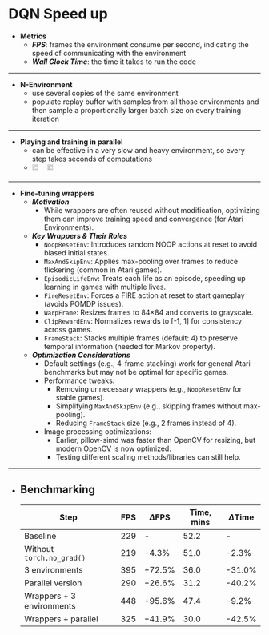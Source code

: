 # DQN Speed up

- **Metrics**
  - _**FPS**_: frames the environment consume per second, indicating the speed of communicating with the environment
  - **_Wall Clock Time_**: the time it takes to run the code

---

- **N-Environment**
  - use several copies of the same environment
  - populate replay buffer with samples from all those environments and then sample a proportionally larger batch size on every training iteration

---

- **Playing and training in parallel**
  - can be effective in a very slow and heavy environment, so every step takes seconds of computations
  - <div style="display: flex; gap: 10px;">
    <div>
      <img style="width:75%;max-width:300px;" src="/books/Reinforcement Learning Hands-On/dqn seq.png" />
    </div>
    <div>
      <img style="width:75%;max-width:500px;" src="/books/Reinforcement Learning Hands-On/dqn parallel.png" />
    </div>
    </div>

---

- **Fine-tuning wrappers**
  - **_Motivation_**
    - While wrappers are often reused without modification, optimizing them can improve training speed and convergence (for Atari Environments).
  - **_Key Wrappers & Their Roles_**
    - `NoopResetEnv`: Introduces random NOOP actions at reset to avoid biased initial states.
    - `MaxAndSkipEnv`: Applies max-pooling over frames to reduce flickering (common in Atari games).
    - `EpisodicLifeEnv`: Treats each life as an episode, speeding up learning in games with multiple lives.
    - `FireResetEnv`: Forces a FIRE action at reset to start gameplay (avoids POMDP issues).
    - `WarpFrame`: Resizes frames to 84×84 and converts to grayscale.
    - `ClipRewardEnv`: Normalizes rewards to [-1, 1] for consistency across games.
    - `FrameStack`: Stacks multiple frames (default: 4) to preserve temporal information (needed for Markov property).
  - _**Optimization Considerations**_
    - Default settings (e.g., 4-frame stacking) work for general Atari benchmarks but may not be optimal for specific games.
    - Performance tweaks:
      - Removing unnecessary wrappers (e.g., `NoopResetEnv` for stable games).
      - Simplifying `MaxAndSkipEnv` (e.g., skipping frames without max-pooling).
      - Reducing `FrameStack` size (e.g., 2 frames instead of 4).
    - Image processing optimizations:
      - Earlier, pillow-simd was faster than OpenCV for resizing, but modern OpenCV is now optimized.
      - Testing different scaling methods/libraries can still help.

---

- **Benchmarking**
  -
    | Step                      | FPS | $\Delta$FPS | Time, mins | $\Delta$Time |
    | ------------------------- | --- | ----------- | ---------- | ------------ |
    | Baseline                  | 229 | -           | 52.2       | -            |
    | Without `torch.no_grad()` | 219 | -4.3%       | 51.0       | -2.3%        |
    | 3 environments            | 395 | +72.5%      | 36.0       | -31.0%       |
    | Parallel version          | 290 | +26.6%      | 31.2       | -40.2%       |
    | Wrappers + 3 environments | 448 | +95.6%      | 47.4       | -9.2%        |
    | Wrappers + parallel       | 325 | +41.9%      | 30.0       | -42.5%       |